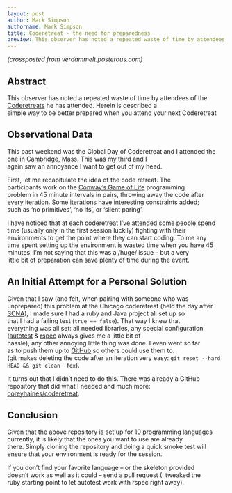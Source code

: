 ```yaml
---
layout: post
author: Mark Simpson
authorname: Mark Simpson
title: Coderetreat - the need for preparedness
preview: This observer has noted a repeated waste of time by attendees of the [Coderetreats](http://coderetreat.org/) he has attended. Herein is described a simple way to be better prepared when you attend your next Coderetreat
---
```


_(crossposted from verdammelt.posterous.com)_

## Abstract

This observer has noted a repeated waste of time by attendees of the  
[Coderetreats](http://coderetreat.org/) he has attended. Herein is described a  
simple way to be better prepared when you attend your next Coderetreat

## Observational Data

This past weekend was the Global Day of Coderetreat and I attended the  
one in [Cambridge, Mass](http://coderetreat.org/events/global-day-of-coderetreat). This was my third and I  
again saw an annoyance I want to get out of my head.

First, let me recapitulate the idea of the code retreat. The  
participants work on the [Conway’s Game of Life](http://en.wikipedia.org/wiki/Conways_Game_of_Life) programming  
problem in 45 minute intervals in pairs, throwing away the code after  
every iteration. Some iterations have interesting constraints added;  
such as ‘no primitives’, ‘no ifs’, or ‘silent paring’.

I have noticed that at each coderetreat I’ve attended some people spend  
time (usually only in the first session luckily) fighting with their  
environments to get the point where they can start coding. To me any  
time spent setting up the environment is wasted time when you have 45  
minutes. I’m not saying that this was a /huge/ issue – but a very  
little bit of preparation can save plenty of time during the event.

## An Initial Attempt for a Personal Solution

Given that I saw (and felt, when pairing with someone who was  
unprepared) this problem at the Chicago coderetreat (held the day after  
[SCNA](http://scna.softwarecraftsmanship.org/)), I made sure I had a ruby and Java project all set up so  
that I had a failing test (`true == false`). That way I knew that  
everything was all set: all needed libraries, any special configuration  
([autotest](http://www.zenspider.com/ZSS/Products/ZenTest/) & [rspec](https://www.relishapp.com/rspec) always gives me a little bit of  
hassle), any other annoying little thing was done. I even went so far  
as to push them up to [GitHub](https://www.github.com) so others could use them to.  
(git makes deleting the code after an iteration very easy: `git reset --hard HEAD && git clean -fqx`).

It turns out that I didn’t need to do this. There was already a GitHub  
repository that did what I needed and much more:  
[coreyhaines/coderetreat](https://github.com/coreyhaines/coderetreat).

## Conclusion

Given that the above repository is set up for 10 programming languages  
currently, it is likely that the ones you want to use are already  
there. Simply cloning the repository and doing a quick smoke test will  
ensure that your environment is ready for the session.

If you don’t find your favorite language – or the skeleton provided  
doesn’t work as well as it could – send a pull request (I tweaked the  
ruby starting point to let autotest work with rspec right away).
